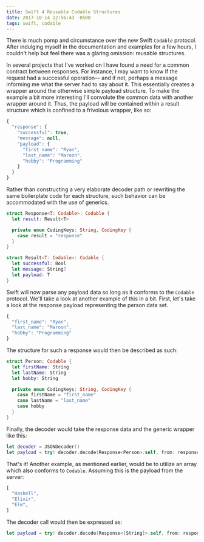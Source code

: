 ```yaml
---
title: Swift 4 Reusable Codable Structures
date: 2017-10-14 12:56:43 -0500
tags: swift, codable
---
```


There is much pomp and circumstance over the new Swift `Codable` protocol. After indulging myself in the documentation and examples for a few hours, I couldn't help but feel there was a glaring omission: reusable structures.

In several projects that I've worked on I have found a need for a common contract between responses. For instance, I may want to know if the request had a successful operation–– and if not, perhaps a message informing me what the server had to say about it. This essentially creates a wrapper around the otherwise simple payload structure. To make the example a bit more interesting I'll convolute the common data with another wrapper around it. Thus, the payload will be contained within a result structure which is confined to a frivolous wrapper, like so:

``` javascript
{
  "response": {
    "successful": true,
    "message": null,
    "payload": {
      "first_name": "Ryan",
      "last_name": "Maroon",
      "hobby": "Programming"
    }
  }
}
```

Rather than constructing a very elaborate decoder path or rewriting the same boilerplate code for each structure, such behavior can be accommodated with the use of generics.

``` swift
struct Response<T: Codable>: Codable {
  let result: Result<T>

  private enum CodingKeys: String, CodingKey {
    case result = "response"
  }
}

struct Result<T: Codable>: Codable {
  let successful: Bool
  let message: String?
  let payload: T
}
```

Swift will now parse any payload data so long as it conforms to the `Codable` protocol. We'll take a look at another example of this in a bit. First, let's take a look at the response payload representing the person data set.

``` javascript
{
  "first_name": "Ryan",
  "last_name": "Maroon",
  "hobby": "Programming"
}
```

The structure for such a response would then be described as such:

``` swift
struct Person: Codable {
  let firstName: String
  let lastName: String
  let hobby: String

  private enum CodingKeys: String, CodingKey {
    case firstName = "first_name"
    case lastName = "last_name"
    case hobby
  }
}
```

Finally, the decoder would take the response data and the generic wrapper like this:

``` swift
let decoder = JSONDecoder()
let payload = try! decoder.decode(Response<Person>.self, from: responseData)
```

That's it! Another example, as mentioned earlier, would be to utilize an array which also conforms to `Codable`. Assuming this is the payload from the server:

``` javascript
[
  "Haskell",
  "Elixir",
  "Elm",
]
```

The decoder call would then be expressed as:

``` swift
let payload = try! decoder.decode(Response<[String]>.self, from: responseData)
```
